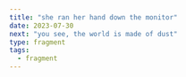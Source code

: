 ```yaml
---
title: "she ran her hand down the monitor"
date: 2023-07-30
next: "you see, the world is made of dust"
type: fragment
tags:
  - fragment
---
```

